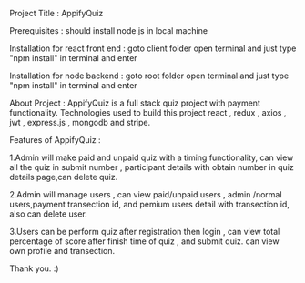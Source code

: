 Project Title : AppifyQuiz

Prerequisites : should install node.js in local machine

Installation for react front end : goto client folder open terminal and just type "npm install" in terminal and enter 

Installation for node backend : goto root folder open terminal and just type "npm install" in terminal and enter 

About Project : AppifyQuiz is a full stack quiz project with payment functionality. Technologies used to build this project react , redux , axios , jwt , express.js , mongodb and stripe.

Features of AppifyQuiz : 

1.Admin will make paid and unpaid quiz with a timing functionality,
can view all the quiz in submit number , participant details with obtain number in quiz details page,can delete quiz.

2.Admin will manage users , can view paid/unpaid users , admin /normal users,payment transection id, and pemium users detail with transection id,
also can delete user.

3.Users can be perform quiz after registration then login , can view total percentage of score after finish time of quiz , and submit quiz.
can view own profile and transection.

Thank you. :)



